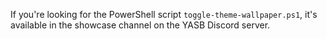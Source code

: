 If you're looking for the PowerShell script `toggle-theme-wallpaper.ps1`, it's available in the showcase channel on the YASB Discord server.

